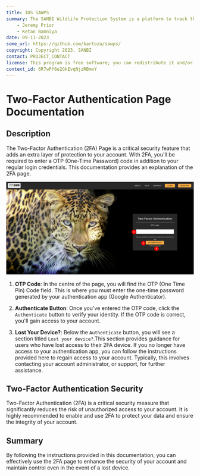 ```yaml
---
title: IDS SAWPS
summary: The SANBI Wildlife Protection System is a platform to track the population levels of endangered wildlife.
    - Jeremy Prior
    - Ketan Bamniya
date: 09-11-2023
some_url: https://github.com/kartoza/sawps/
copyright: Copyright 2023, SANBI
contact: PROJECT_CONTACT
license: This program is free software; you can redistribute it and/or modify it under the terms of the GNU Affero General Public License as published by the Free Software Foundation; either version 3 of the License, or (at your option) any later version.
context_id: 6R7wPf6e2GkEvqNjzRBmxY
---
```


# Two-Factor Authentication Page Documentation

## Description

The Two-Factor Authentication (2FA) Page is a critical security feature that adds an extra layer of protection to your account. With 2FA, you'll be required to enter a OTP (One-Time Password) code in addition to your regular login credentials. This documentation provides an explanation of the 2FA page.

![Two-Factor Authentication Page](./img/login-2fa-page-1.png)


1. **OTP Code**: In the centre of the page, you will find the OTP (One Time Pin) Code field. This is where you must enter the one-time password generated by your authentication app (Google Authenticator).

2. **Authenticate Button**: Once you've entered the OTP code, click the `Authenticate` button to verify your identity. If the OTP code is correct, you'll gain access to your account.

3. **Lost Your Device?**: Below the `Authenticate` button, you will see a section titled `Lost your device?`.This section provides guidance for users who have lost access to their 2FA device. If you no longer have access to your authentication app, you can follow the instructions provided here to regain access to your account. Typically, this involves contacting your account administrator, or support, for further assistance.

## Two-Factor Authentication Security

Two-Factor Authentication (2FA) is a critical security measure that significantly reduces the risk of unauthorized access to your account. It is highly recommended to enable and use 2FA to protect your data and ensure the integrity of your account.

## Summary
By following the instructions provided in this documentation, you can effectively use the 2FA page to enhance the security of your account and maintain control even in the event of a lost device.
